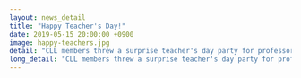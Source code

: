 ```yaml
---
layout: news_detail
title: "Happy Teacher's Day!"
date: 2019-05-15 20:00:00 +0900
image: happy-teachers.jpg
detail: "CLL members threw a surprise teacher's day party for professor Yim at her new office! We truly appreciate Professor Yim's teaching, passion, and love. Happy teacher's day and we love you!"
long_detail: "CLL members threw a surprise teacher's day party for professor Yim at her new office! We truly appreciate Professor Yim's teaching, passion, and love. Happy teacher's day and we love you!"
---
```


